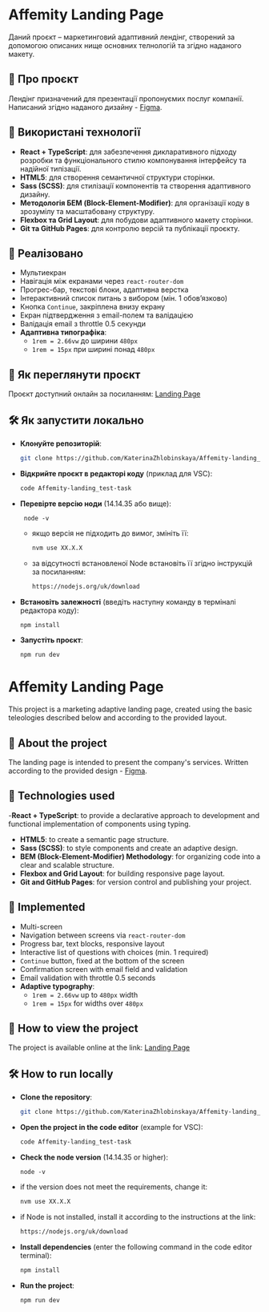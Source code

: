 # Affemity Landing Page

Даний проєкт – маркетинговий адаптивний лендінг, створений за допомогою описаних нище основних телнологій та згідно наданого макету.

## 📖 Про проєкт

Лендінг призначений для презентації пропонуємих послуг компанії. Написаний згідно наданого дизайну - [Figma](https://www.figma.com/file/Z7uTXDsrFmXNXOz1REH8Qd/test?type=design&node-id=0%3A1&mode=design&t=QryJXeAb37jSjwGg-1).

## 🔧 Використані технології

- **React + TypeScript**: для забезпечення дикларативного підходу розробки та функціонального стилю компонування інтерфейсу та надійної типізації.
- **HTML5**: для створення семантичної структури сторінки.
- **Sass (SCSS)**: для стилізації компонентів та створення адаптивного дизайну.
- **Методологія БЕМ (Block-Element-Modifier)**: для організації коду в зрозумілу та масштабовану структуру.
- **Flexbox та Grid Layout**: для побудови адаптивного макету сторінки.
- **Git та GitHub Pages**: для контролю версій та публікації проєкту.

## 🔧 Реалізовано
- Мультиекран
- Навігація між екранами через `react-router-dom`
- Прогрес-бар, текстові блоки, адаптивна верстка
- Інтерактивний список питань з вибором (мін. 1 обов’язково)
- Кнопка `Continue`, закріплена внизу екрану
- Екран підтвердження з email-полем та валідацією
- Валідація email з throttle 0.5 секунди
- **Адаптивна типографіка**:
  - `1rem = 2.66vw` до ширини `480px`
  - `1rem = 15px` при ширині понад `480px`

## 🚀 Як переглянути проєкт

Проєкт доступний онлайн за посиланням: [Landing Page]( https://katerinazhlobinskaya.github.io/Affemity-landing_test-task/)

## 🛠 Як запустити локально

- **Клонуйте репозиторій**:
     ```sh
     git clone https://github.com/KaterinaZhlobinskaya/Affemity-landing_test-task.git
- **Відкрийте проєкт в редакторі коду** (приклад для VSC):
     ```sh
     code Affemity-landing_test-task
- **Перевірте версію ноди** (14.14.35 або вище):
  
       node -v
   - якщо версія не підходить до вимог, змініть її:
       ```sh
       nvm use XX.X.X
   - за відсутності встановленої Node встановіть її згідно інструкцій за посиланням:
       ```sh
       https://nodejs.org/uk/download
- **Встановіть залежності** (введіть наступну команду в терміналі редактора коду):
     ```sh
     npm install
- **Запустіть проєкт**:
     ```sh
     npm run dev


# Affemity Landing Page

This project is a marketing adaptive landing page, created using the basic teleologies described below and according to the provided layout.

## 📖 About the project

The landing page is intended to present the company's services. Written according to the provided design - [Figma](https://www.figma.com/file/Z7uTXDsrFmXNXOz1REH8Qd/test?type=design&node-id=0%3A1&mode=design&t=QryJXeAb37jSjwGg-1).

## 🔧 Technologies used

-**React + TypeScript**: to provide a declarative approach to development and functional implementation of components using typing.
- **HTML5**: to create a semantic page structure.
- **Sass (SCSS)**: to style components and create an adaptive design.
- **BEM (Block-Element-Modifier) ​​Methodology**: for organizing code into a clear and scalable structure.
- **Flexbox and Grid Layout**: for building responsive page layout.
- **Git and GitHub Pages**: for version control and publishing your project.

## 🔧 Implemented

- Multi-screen
- Navigation between screens via `react-router-dom`
- Progress bar, text blocks, responsive layout
- Interactive list of questions with choices (min. 1 required)
- `Continue` button, fixed at the bottom of the screen
- Confirmation screen with email field and validation
- Email validation with throttle 0.5 seconds
- **Adaptive typography**:
  - `1rem = 2.66vw` up to `480px` width
  - `1rem = 15px` for widths over `480px`

## 🚀 How to view the project

The project is available online at the link: [Landing Page]( https://katerinazhlobinskaya.github.io/Affemity-landing_test-task/)

## 🛠 How to run locally

- **Clone the repository**:
    ```sh
    git clone https://github.com/KaterinaZhlobinskaya/Affemity-landing_test-task.git
- **Open the project in the code editor** (example for VSC):
    ```sh
    code Affemity-landing_test-task
- **Check the node version** (14.14.35 or higher):

      node -v
- if the version does not meet the requirements, change it:
    ```sh
    nvm use XX.X.X
- if Node is not installed, install it according to the instructions at the link:
    ```sh
    https://nodejs.org/uk/download
- **Install dependencies** (enter the following command in the code editor terminal):
    ```sh
    npm install
- **Run the project**:
    ```sh
    npm run dev
